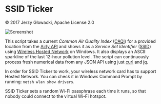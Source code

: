 # SSID Ticker
© 2017 Jerzy Głowacki, Apache License 2.0

![Screenshot](https://i.imgur.com/WnUbaNt.png)

This script takes a current _Common Air Quality Index_ ([CAQI](https://www.airqualitynow.eu/about_indices_definition.php)) for a provided location from the [Airly API](https://airly.eu/en/api/) and shows it as a _Service Set Identifier_ ([SSID](https://www.webopedia.com/TERM/S/SSID.html)) using [Wireless Hosted Network](https://msdn.microsoft.com/en-us/library/windows/desktop/dd815243.aspx) on Windows. It also displays an ASCII sparkline of the last 12-hour pollution level. The script can continuously process fresh numerical data from any JSON API using just [curl](https://curl.haxx.se/) and [jq](https://stedolan.github.io/jq/).

In order for SSID Ticker to work, your wireless network card has to support Hosted Network. You can check it in Windows Command Prompt by running: `netsh wlan show drivers`.

SSID Ticker sets a random Wi-Fi passphrase each time it runs, so that nobody could connect to the virtual Wi-Fi hotspot.
